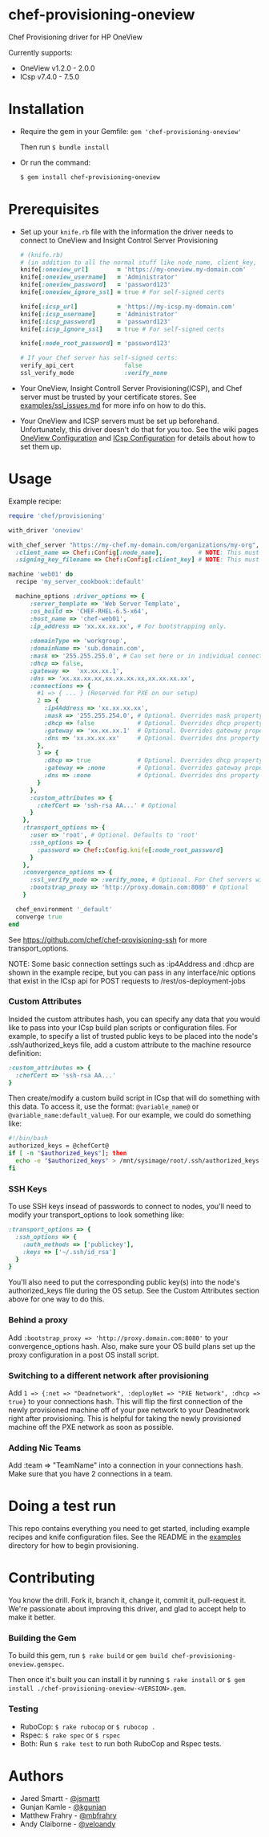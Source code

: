 # chef-provisioning-oneview
Chef Provisioning driver for HP OneView

Currently supports:
- OneView v1.2.0 - 2.0.0
- ICsp v7.4.0 - 7.5.0

# Installation

- Require the gem in your Gemfile: `gem 'chef-provisioning-oneview'`
  
  Then run `$ bundle install`
- Or run the command:
  
  ```ruby
  $ gem install chef-provisioning-oneview
  ```



# Prerequisites
- Set up your `knife.rb` file with the information the driver needs to connect to OneView and Insight Control Server Provisioning
  
  ```ruby
  # (knife.rb)
  # (in addition to all the normal stuff like node_name, client_key, validation_client_name, validation_key, chef_server_url, etc.)
  knife[:oneview_url]        = 'https://my-oneview.my-domain.com'
  knife[:oneview_username]   = 'Administrator'
  knife[:oneview_password]   = 'password123'
  knife[:oneview_ignore_ssl] = true # For self-signed certs
  
  knife[:icsp_url]           = 'https://my-icsp.my-domain.com'
  knife[:icsp_username]      = 'Administrator'
  knife[:icsp_password]      = 'password123'
  knife[:icsp_ignore_ssl]    = true # For self-signed certs
  
  knife[:node_root_password] = 'password123'
  
  # If your Chef server has self-signed certs:
  verify_api_cert              false
  ssl_verify_mode              :verify_none
  ```

- Your OneView, Insight Controll Server Provisioning(ICSP), and Chef server must be trusted by your certificate stores. See [examples/ssl_issues.md](examples/ssl_issues.md) for more info on how to do this.
- Your OneView and ICSP servers must be set up beforehand. Unfortunately, this driver doesn't do that for you too. See the wiki pages [OneView Configuration](https://github.com/HewlettPackard/chef-provisioning-oneview/wiki/OneView-Configuration) and [ICsp Configuration](https://github.com/HewlettPackard/chef-provisioning-oneview/wiki/ICsp-Configuration) for details about how to set them up.

# Usage

Example recipe:
```ruby
require 'chef/provisioning'

with_driver 'oneview'

with_chef_server "https://my-chef.my-domain.com/organizations/my-org",
  :client_name => Chef::Config[:node_name],          # NOTE: This must have node & client creation privileges (ie admin group)
  :signing_key_filename => Chef::Config[:client_key] # NOTE: This must have node & client creation privileges (ie admin group)

machine 'web01' do
  recipe 'my_server_cookbook::default'

  machine_options :driver_options => {
      :server_template => 'Web Server Template',
      :os_build => 'CHEF-RHEL-6.5-x64',
      :host_name => 'chef-web01',
      :ip_address => 'xx.xx.xx.xx', # For bootstrapping only.
      
      :domainType => 'workgroup',
      :domainName => 'sub.domain.com',
      :mask => '255.255.255.0', # Can set here or in individual connections below
      :dhcp => false,
      :gateway =>  'xx.xx.xx.1',
      :dns => 'xx.xx.xx.xx,xx.xx.xx.xx,xx.xx.xx.xx',
      :connections => {
        #1 => { ... } (Reserved for PXE on our setup)
        2 => {
          :ip4Address => 'xx.xx.xx.xx',
          :mask => '255.255.254.0', # Optional. Overrides mask property above
          :dhcp => false            # Optional. Overrides dhcp property above
          :gateway => 'xx.xx.xx.1'  # Optional. Overrides gateway property above
          :dns => 'xx.xx.xx.xx'     # Optional. Overrides dns property above
        },
        3 => {
          :dhcp => true             # Optional. Overrides dhcp property above
          :gateway => :none         # Optional. Overrides gateway property above
          :dns => :none             # Optional. Overrides dns property above
        }
      },
      :custom_attributes => {
        :chefCert => 'ssh-rsa AA...' # Optional
      }
    },
    :transport_options => {
      :user => 'root', # Optional. Defaults to 'root'
      :ssh_options => {
        :password => Chef::Config.knife[:node_root_password]
      }
    },
    :convergence_options => {
      :ssl_verify_mode => :verify_none, # Optional. For Chef servers with self-signed certs
      :bootstrap_proxy => 'http://proxy.domain.com:8080' # Optional
    }

  chef_environment '_default'
  converge true
end
```

See https://github.com/chef/chef-provisioning-ssh for more transport_options.

NOTE: Some basic connection settings such as :ip4Address and :dhcp are shown in the example recipe, but you can pass in any interface/nic options that exist in the ICsp api for POST requests to /rest/os-deployment-jobs

### Custom Attributes
Insided the custom attributes hash, you can specify any data that you would like to pass into your ICsp build plan scripts or configuration files. For example, to specify a list of trusted public keys to be placed into the node's .ssh/authorized_keys file, add a custom attribute to the machine resource definition:

```ruby
:custom_attributes => {
  :chefCert => 'ssh-rsa AA...'
}
```

Then create/modify a custom build script in ICsp that will do something with this data. To access it, use the format: `@variable_name@` or `@variable_name:default_value@`. For our example, we could do something like:

```bash
#!/bin/bash
authorized_keys = @chefCert@
if [ -n "$authorized_keys"]; then
  echo -e "$authorized_keys" > /mnt/sysimage/root/.ssh/authorized_keys
fi
```

### SSH Keys
To use SSH keys insead of passwords to connect to nodes, you'll need to modify your transport_options to look something like:

```ruby
:transport_options => {
  :ssh_options => {
    :auth_methods => ['publickey'],
    :keys => ['~/.ssh/id_rsa']
  }
}
```

You'll also need to put the corresponding public key(s) into the node's authorized_keys file during the OS setup. See the Custom Attributes section above for one way to do this.

### Behind a proxy
Add `:bootstrap_proxy => 'http://proxy.domain.com:8080'` to your convergence_options hash.
Also, make sure your OS build plans set up the proxy configuration in a post OS install script.

### Switching to a different network after provisioning
Add `1 => {:net => "Deadnetwork", :deployNet => "PXE Network", :dhcp => true}` to your connections hash. 
This will flip the first connection of the newly provisioned machine off of your pxe network to your Deadnetwork right after provisioning. This is helpful for taking the newly provisioned machine off the PXE network as soon as possible. 

### Adding Nic Teams
Add :team => "TeamName" into a connection in your connections hash. Make sure that you have 2 connections in a team.

# Doing a test run
This repo contains everything you need to get started, including example recipes and knife configuration files. See the README in the [examples](examples/) directory for how to begin provisioning.


# Contributing
You know the drill. Fork it, branch it, change it, commit it, pull-request it. We're passionate about improving this driver, and glad to accept help to make it better.

### Building the Gem
To build this gem, run `$ rake build` or `gem build chef-provisioning-oneview.gemspec`.

Then once it's built you can install it by running `$ rake install` or `$ gem install ./chef-provisioning-oneview-<VERSION>.gem`.

### Testing
- RuboCop: `$ rake rubocop` or `$ rubocop .`
- Rspec: `$ rake spec` or `$ rspec`
- Both: Run `$ rake test` to run both RuboCop and Rspec tests.

# Authors
 - Jared Smartt - [@jsmartt](https://github.com/jsmartt)
 - Gunjan Kamle - [@kgunjan](https://github.com/kgunjan)
 - Matthew Frahry - [@mbfrahry](https://github.com/mbfrahry)
 - Andy Claiborne - [@veloandy](https://github.com/veloandy)
